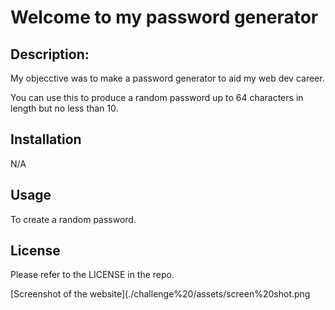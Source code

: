 # Welcome to my password generator 

## Description: 

My objecctive was to make a password generator to aid my web dev career. 

You can use this to produce a random password up to 64 characters in length but no less than 10. 

## Installation
N/A

## Usage
To create a random password.

## License
Please refer to the LICENSE in the repo.


[Screenshot of the website](./challenge%20/assets/screen%20shot.png

